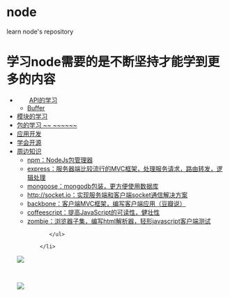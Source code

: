 # node
learn node's repository 

<h1>学习node需要的是不断坚持才能学到更多的内容</h1>
<ul>
		<li>
		　　<a href="javascript:;">API的学习</a>
		    <ul>
		      <li><a href="http://www.tuicool.com/articles/rIZBvq" target="_blank">Buffer</a></li>
		    </ul/>
		</li>
		<li><a href="javascript:;">模块的学习</a></li>
		<li><a href="javascript:;">包的学习      ~~      ~~~~~~</a></li>
		<li><a href="javascript:;">应用开发</a></li>
		<li><a href="javascript:;">学会开源</a></li>
		<li><a href="javascript:;">周边知识</a>
		   <ul>
		      <li><a href="javascript:;">npm：NodeJs包管理器</a></li>
              <li><a href="javascript:;">express：服务器端比较流行的MVC框架，处理服务请求，路由转发，逻辑处理</a></li>
              <li><a href="javascript:;">mongoose：mongodb包装，更方便使用数据库</a></li>
              <li><a href="javascript:;">http://socket.io：实现服务端和客户端socket通信解决方案</a></li>
              <li><a href="javascript:;">backbone：客户端MVC框架，编写客户端应用（豆瓣说）</a></li>
              <li><a href="javascript:;">coffeescript：提高JavaScript的可读性，健壮性</a></li>
              <li><a href="javascript:;">zombie：浏览器子集，编写html解析器，轻形javascript客户端测试</a></li>
         
		   </ul>           
		
		</li>
</ul>
<p><img src="http://linux.it.net.cn/uploads/allimg/150219/14004C625-0.jpg?2015029135438" /></p>
<br/>
<p><img src="http://static.open-open.com/lib/uploadImg/20150402/20150402105345_812.png"/></p>
